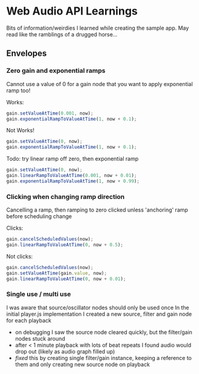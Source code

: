 # Web Audio API Learnings

Bits of information/weirdies I learned while creating the sample app. May read like the ramblings of a drugged horse...

## Envelopes

### Zero gain and exponential ramps

Cannot use a value of 0 for a gain node that you want to apply exponential ramp too!

Works:
```javascript
gain.setValueAtTime(0.001, now);
gain.exponentialRampToValueAtTime(1, now + 0.1);
```

Not Works!
```javascript
gain.setValueAtTime(0, now);
gain.exponentialRampToValueAtTime(1, now + 0.1);
```

Todo: try linear ramp off zero, then exponential ramp
```javascript
gain.setValueAtTime(0, now);
gain.linearRampToValueAtTime(0.001, now + 0.01);
gain.exponentialRampToValueAtTime(1, now + 0.99);
```

### Clicking when changing ramp direction

Cancelling a ramp, then ramping to zero clicked unless 'anchoring' ramp before scheduling change

Clicks:
```javascript
gain.cancelScheduledValues(now);
gain.linearRampToValueAtTime(0, now + 0.5);
```

Not clicks:
```javascript
gain.cancelScheduledValues(now);
gain.setValueAtTime(gain.value, now);
gain.linearRampToValueAtTime(0, now + 0.01);            
```

### Single use / multi use
I was aware that source/oscillator nodes should only be used once
In the initial player.js implementation I created a new source, filter and gain node for each playback
 - on debugging I saw the source node cleared quickly, but the filter/gain nodes stuck around
 - after < 1 minute playback with lots of beat repeats I found audio would drop out (likely as audio graph filled up)
 - *fixed* this by creating single filter/gain instance, keeping a reference to them and only creating new source node on playback
